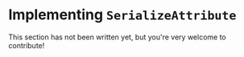 # Implementing `SerializeAttribute`

This section has not been written yet, but you're very welcome to contribute!
